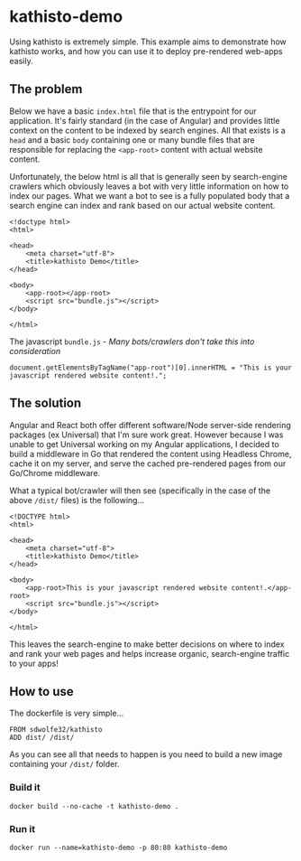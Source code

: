 # kathisto-demo
Using kathisto is extremely simple. This example aims to demonstrate how kathisto works, and how you can use it to deploy pre-rendered web-apps easily.

## The problem
Below we have a basic `index.html` file that is the entrypoint for our application. It's fairly standard (in the case of Angular) and provides little context on the content to be indexed by search engines. All that exists is a `head` and a basic `body` containing one or many bundle files that are responsible for replacing the `<app-root>` content with actual website content.

Unfortunately, the below html is all that is generally seen by search-engine crawlers which obviously leaves a bot with very little information on how to index our pages. What we want a bot to see is a fully populated body that a search engine can index and rank based on our actual website content.
```
<!doctype html>
<html>

<head>
    <meta charset="utf-8">
    <title>kathisto Demo</title>
</head>

<body>
    <app-root></app-root>
    <script src="bundle.js"></script>
</body>

</html>
```
The javascript `bundle.js` - _Many bots/crawlers don't take this into consideration_
```
document.getElementsByTagName("app-root")[0].innerHTML = "This is your javascript rendered website content!.";
```
## The solution
Angular and React both offer different software/Node server-side rendering packages (ex Universal) that I'm sure work great. However because I was unable to get Universal working on my Angular applications, I decided to build a middleware in Go that rendered the content using Headless Chrome, cache it on my server, and serve the cached pre-rendered pages from our Go/Chrome middleware.

What a typical bot/crawler will then see (specifically in the case of the above `/dist/` files) is the following...
```
<!DOCTYPE html>
<html>

<head>
    <meta charset="utf-8">
    <title>kathisto Demo</title>
</head>

<body>
    <app-root>This is your javascript rendered website content!.</app-root>
    <script src="bundle.js"></script>
</body>

</html>
```
This leaves the search-engine to make better decisions on where to index and rank your web pages and helps increase organic, search-engine traffic to your apps!
## How to use
The dockerfile is very simple...
```
FROM sdwolfe32/kathisto
ADD dist/ /dist/
```
As you can see all that needs to happen is you need to build a new image containing your `/dist/` folder.
### Build it
```
docker build --no-cache -t kathisto-demo .
```
### Run it
```
docker run --name=kathisto-demo -p 80:80 kathisto-demo
```
